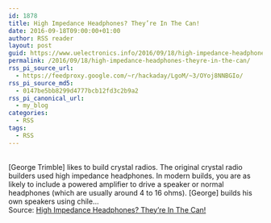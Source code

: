 ```yaml
---
id: 1878
title: High Impedance Headphones? They’re In The Can!
date: 2016-09-18T09:00:00+01:00
author: RSS reader
layout: post
guid: https://www.uelectronics.info/2016/09/18/high-impedance-headphones-theyre-in-the-can/
permalink: /2016/09/18/high-impedance-headphones-theyre-in-the-can/
rss_pi_source_url:
  - https://feedproxy.google.com/~r/hackaday/LgoM/~3/OYoj8NNBGIo/
rss_pi_source_md5:
  - 0147be5bb8299d4777bcb12fd3c2b9a2
rss_pi_canonical_url:
  - my_blog
categories:
  - RSS
tags:
  - RSS
---
```

&#013;  
[George Trimble] likes to build crystal radios. The original crystal radio builders used high impedance headphones. In modern builds, you are as likely to include a powered amplifier to drive a speaker or normal headphones (which are usually around 4 to 16 ohms). [George] builds his own speakers using chile…&#013;  
Source: <a href="https://feedproxy.google.com/~r/hackaday/LgoM/~3/OYoj8NNBGIo/" target="_blank">High Impedance Headphones? They’re In The Can!</a>